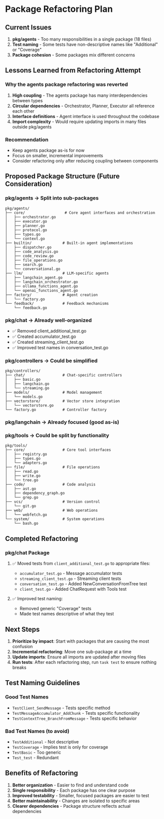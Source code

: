 # Package Refactoring Plan

## Current Issues
1. **pkg/agents** - Too many responsibilities in a single package (18 files)
2. **Test naming** - Some tests have non-descriptive names like "Additional" or "Coverage"
3. **Package cohesion** - Some packages mix different concerns

## Lessons Learned from Refactoring Attempt

### Why the agents package refactoring was reverted
1. **High coupling** - The agents package has many interdependencies between types
2. **Circular dependencies** - Orchestrator, Planner, Executor all reference each other
3. **Interface definitions** - Agent interface is used throughout the codebase
4. **Import complexity** - Would require updating imports in many files outside pkg/agents

### Recommendation
- Keep agents package as-is for now
- Focus on smaller, incremental improvements
- Consider refactoring only after reducing coupling between components

## Proposed Package Structure (Future Consideration)

### pkg/agents → Split into sub-packages

```
pkg/agents/
├── core/                  # Core agent interfaces and orchestration
│   ├── orchestrator.go
│   ├── executor.go
│   ├── planner.go
│   ├── protocol.go
│   ├── types.go
│   └── context.go
├── builtin/              # Built-in agent implementations
│   ├── dispatcher.go
│   ├── code_analysis.go
│   ├── code_review.go
│   ├── file_operations.go
│   ├── search.go
│   └── conversational.go
├── llm/                  # LLM-specific agents
│   ├── langchain_agent.go
│   ├── langchain_orchestrator.go
│   ├── ollama_functions_agent.go
│   └── openai_functions_agent.go
├── factory/              # Agent creation
│   └── factory.go
└── feedback/             # Feedback mechanisms
    └── feedback.go
```

### pkg/chat → Already well-organized
- ✅ Removed client_additional_test.go
- ✅ Created accumulator_test.go
- ✅ Created streaming_client_test.go
- ✅ Improved test names in conversation_test.go

### pkg/controllers → Could be simplified
```
pkg/controllers/
├── chat/                 # Chat-specific controllers
│   ├── basic.go
│   ├── langchain.go
│   └── streaming.go
├── models/               # Model management
│   └── models.go
├── vectorstore/          # Vector store integration
│   └── vectorstore.go
└── factory.go            # Controller factory
```

### pkg/langchain → Already focused (good as-is)

### pkg/tools → Could be split by functionality
```
pkg/tools/
├── core/                 # Core tool interfaces
│   ├── registry.go
│   ├── types.go
│   └── adapters.go
├── file/                 # File operations
│   ├── read.go
│   ├── write.go
│   └── tree.go
├── code/                 # Code analysis
│   ├── ast.go
│   ├── dependency_graph.go
│   └── grep.go
├── vcs/                  # Version control
│   └── git.go
├── web/                  # Web operations
│   └── webfetch.go
└── system/               # System operations
    └── bash.go
```

## Completed Refactoring

### pkg/chat Package
1. ✅ Moved tests from `client_additional_test.go` to appropriate files:
   - `accumulator_test.go` - Message accumulator tests
   - `streaming_client_test.go` - Streaming client tests
   - `conversation_test.go` - Added NewConversationFromTree test
   - `client_test.go` - Added ChatRequest with Tools test

2. ✅ Improved test naming:
   - Removed generic "Coverage" tests
   - Made test names descriptive of what they test

## Next Steps

1. **Prioritize by impact**: Start with packages that are causing the most confusion
2. **Incremental refactoring**: Move one sub-package at a time
3. **Update imports**: Ensure all imports are updated after moving files
4. **Run tests**: After each refactoring step, run `task test` to ensure nothing breaks

## Test Naming Guidelines

### Good Test Names
- `TestClient_SendMessage` - Tests specific method
- `TestMessageAccumulator_AddChunk` - Tests specific functionality
- `TestContextTree_BranchFromMessage` - Tests specific behavior

### Bad Test Names (to avoid)
- `TestAdditional` - Not descriptive
- `TestCoverage` - Implies test is only for coverage
- `TestBasic` - Too generic
- `Test_test` - Redundant

## Benefits of Refactoring

1. **Better organization** - Easier to find and understand code
2. **Single responsibility** - Each package has one clear purpose
3. **Improved testability** - Smaller, focused packages are easier to test
4. **Better maintainability** - Changes are isolated to specific areas
5. **Clearer dependencies** - Package structure reflects actual dependencies
